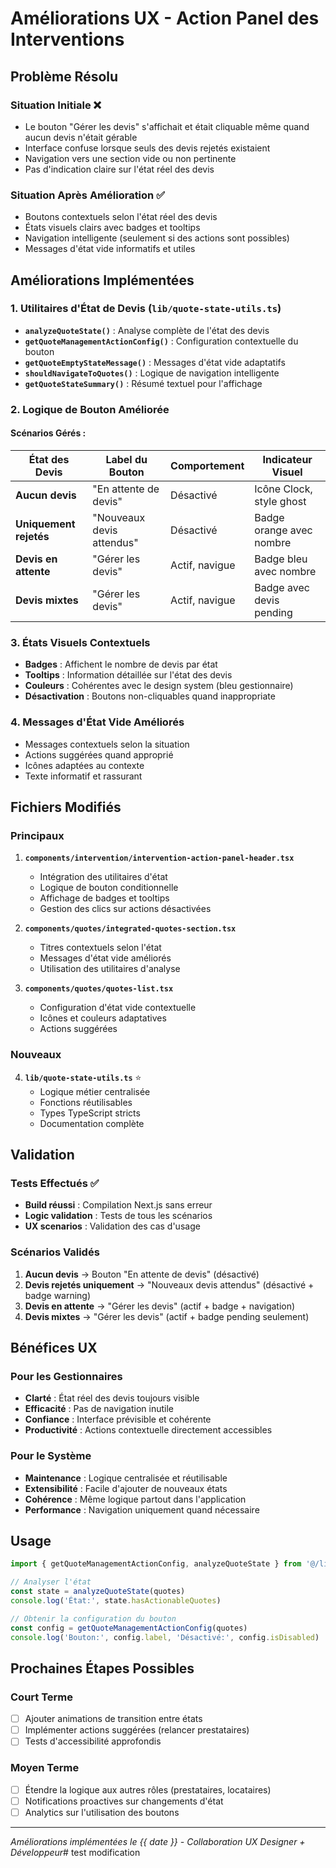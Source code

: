 # Améliorations UX - Action Panel des Interventions

## Problème Résolu

### Situation Initiale ❌
- Le bouton "Gérer les devis" s'affichait et était cliquable même quand aucun devis n'était gérable
- Interface confuse lorsque seuls des devis rejetés existaient
- Navigation vers une section vide ou non pertinente
- Pas d'indication claire sur l'état réel des devis

### Situation Après Amélioration ✅
- Boutons contextuels selon l'état réel des devis
- États visuels clairs avec badges et tooltips
- Navigation intelligente (seulement si des actions sont possibles)
- Messages d'état vide informatifs et utiles

## Améliorations Implémentées

### 1. **Utilitaires d'État de Devis** (`lib/quote-state-utils.ts`)
- **`analyzeQuoteState()`** : Analyse complète de l'état des devis
- **`getQuoteManagementActionConfig()`** : Configuration contextuelle du bouton
- **`getQuoteEmptyStateMessage()`** : Messages d'état vide adaptatifs
- **`shouldNavigateToQuotes()`** : Logique de navigation intelligente
- **`getQuoteStateSummary()`** : Résumé textuel pour l'affichage

### 2. **Logique de Bouton Améliorée**

#### Scénarios Gérés :
| État des Devis | Label du Bouton | Comportement | Indicateur Visuel |
|---------------|----------------|-------------|-------------------|
| **Aucun devis** | "En attente de devis" | Désactivé | Icône Clock, style ghost |
| **Uniquement rejetés** | "Nouveaux devis attendus" | Désactivé | Badge orange avec nombre |
| **Devis en attente** | "Gérer les devis" | Actif, navigue | Badge bleu avec nombre |
| **Devis mixtes** | "Gérer les devis" | Actif, navigue | Badge avec devis pending |

### 3. **États Visuels Contextuels**
- **Badges** : Affichent le nombre de devis par état
- **Tooltips** : Information détaillée sur l'état des devis
- **Couleurs** : Cohérentes avec le design system (bleu gestionnaire)
- **Désactivation** : Boutons non-cliquables quand inappropriate

### 4. **Messages d'État Vide Améliorés**
- Messages contextuels selon la situation
- Actions suggérées quand approprié
- Icônes adaptées au contexte
- Texte informatif et rassurant

## Fichiers Modifiés

### Principaux
1. **`components/intervention/intervention-action-panel-header.tsx`**
   - Intégration des utilitaires d'état
   - Logique de bouton conditionnelle
   - Affichage de badges et tooltips
   - Gestion des clics sur actions désactivées

2. **`components/quotes/integrated-quotes-section.tsx`**
   - Titres contextuels selon l'état
   - Messages d'état vide améliorés
   - Utilisation des utilitaires d'analyse

3. **`components/quotes/quotes-list.tsx`**
   - Configuration d'état vide contextuelle
   - Icônes et couleurs adaptatives
   - Actions suggérées

### Nouveaux
4. **`lib/quote-state-utils.ts`** ⭐
   - Logique métier centralisée
   - Fonctions réutilisables
   - Types TypeScript stricts
   - Documentation complète

## Validation

### Tests Effectués ✅
- **Build réussi** : Compilation Next.js sans erreur
- **Logic validation** : Tests de tous les scénarios
- **UX scenarios** : Validation des cas d'usage

### Scénarios Validés
1. **Aucun devis** → Bouton "En attente de devis" (désactivé)
2. **Devis rejetés uniquement** → "Nouveaux devis attendus" (désactivé + badge warning)
3. **Devis en attente** → "Gérer les devis" (actif + badge + navigation)
4. **Devis mixtes** → "Gérer les devis" (actif + badge pending seulement)

## Bénéfices UX

### Pour les Gestionnaires
- **Clarté** : État réel des devis toujours visible
- **Efficacité** : Pas de navigation inutile
- **Confiance** : Interface prévisible et cohérente
- **Productivité** : Actions contextuelle directement accessibles

### Pour le Système
- **Maintenance** : Logique centralisée et réutilisable
- **Extensibilité** : Facile d'ajouter de nouveaux états
- **Cohérence** : Même logique partout dans l'application
- **Performance** : Navigation uniquement quand nécessaire

## Usage

```typescript
import { getQuoteManagementActionConfig, analyzeQuoteState } from '@/lib/quote-state-utils'

// Analyser l'état
const state = analyzeQuoteState(quotes)
console.log('État:', state.hasActionableQuotes)

// Obtenir la configuration du bouton
const config = getQuoteManagementActionConfig(quotes)
console.log('Bouton:', config.label, 'Désactivé:', config.isDisabled)
```

## Prochaines Étapes Possibles

### Court Terme
- [ ] Ajouter animations de transition entre états
- [ ] Implémenter actions suggérées (relancer prestataires)
- [ ] Tests d'accessibilité approfondis

### Moyen Terme
- [ ] Étendre la logique aux autres rôles (prestataires, locataires)
- [ ] Notifications proactives sur changements d'état
- [ ] Analytics sur l'utilisation des boutons

---

*Améliorations implémentées le {{ date }} - Collaboration UX Designer + Développeur*# test modification
